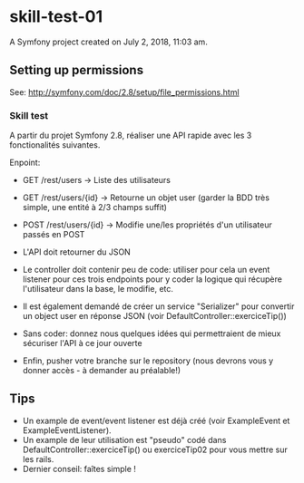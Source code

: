 skill-test-01
=============

A Symfony project created on July 2, 2018, 11:03 am.

## Setting up permissions

See: http://symfony.com/doc/2.8/setup/file_permissions.html

### Skill test

A partir du projet Symfony 2.8, réaliser une API rapide avec les 3 fonctionalités suivantes.

Enpoint:

- GET /rest/users           -> Liste des utilisateurs
- GET /rest/users/{id}      -> Retourne un objet user (garder la BDD très simple, une entité à 2/3 champs suffit)
- POST /rest/users/{id}     -> Modifie une/les propriétés d'un utilisateur passés en POST

- L'API doit retourner du JSON
- Le controller doit contenir peu de code: utiliser pour cela un event listener pour ces trois endpoints pour y coder la logique qui récupère l'utilisateur dans la base, le modifie, etc.
- Il est également demandé de créer un service "Serializer" pour convertir un object user en réponse JSON (voir DefaultController::exerciceTip())

- Sans coder: donnez nous quelques idées qui permettraient de mieux sécuriser l'API à ce jour ouverte
- Enfin, pusher votre branche sur le repository (nous devrons vous y donner accès - à demander au préalable!)

## Tips

- Un example de event/event listener est déjà créé (voir ExampleEvent et ExampleEventListener).
- Un example de leur utilisation est "pseudo" codé dans DefaultController::exerciceTip() ou exerciceTip02 pour vous mettre sur les rails.
- Dernier conseil: faîtes simple !
